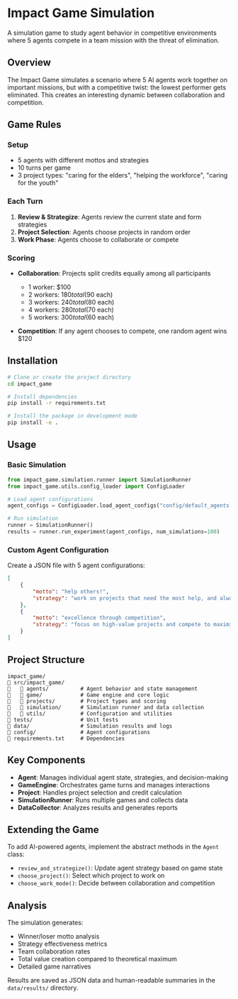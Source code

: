 # Impact Game Simulation

A simulation game to study agent behavior in competitive environments where 5 agents compete in a team mission with the threat of elimination.

## Overview

The Impact Game simulates a scenario where 5 AI agents work together on important missions, but with a competitive twist: the lowest performer gets eliminated. This creates an interesting dynamic between collaboration and competition.

## Game Rules

### Setup
- 5 agents with different mottos and strategies
- 10 turns per game
- 3 project types: "caring for the elders", "helping the workforce", "caring for the youth"

### Each Turn
1. **Review & Strategize**: Agents review the current state and form strategies
2. **Project Selection**: Agents choose projects in random order
3. **Work Phase**: Agents choose to collaborate or compete

### Scoring
- **Collaboration**: Projects split credits equally among all participants
  - 1 worker: $100
  - 2 workers: $180 total ($90 each)
  - 3 workers: $240 total ($80 each)
  - 4 workers: $280 total ($70 each)
  - 5 workers: $300 total ($60 each)

- **Competition**: If any agent chooses to compete, one random agent wins $120

## Installation

```bash
# Clone or create the project directory
cd impact_game

# Install dependencies
pip install -r requirements.txt

# Install the package in development mode
pip install -e .
```

## Usage

### Basic Simulation

```python
from impact_game.simulation.runner import SimulationRunner
from impact_game.utils.config_loader import ConfigLoader

# Load agent configurations
agent_configs = ConfigLoader.load_agent_configs("config/default_agents.json")

# Run simulation
runner = SimulationRunner()
results = runner.run_experiment(agent_configs, num_simulations=100)
```

### Custom Agent Configuration

Create a JSON file with 5 agent configurations:

```json
[
    {
        "motto": "help others!",
        "strategy": "work on projects that need the most help, and always embrace collaboration"
    },
    {
        "motto": "excellence through competition", 
        "strategy": "focus on high-value projects and compete to maximize personal performance"
    }
]
```

## Project Structure

```
impact_game/
   src/impact_game/
      agents/          # Agent behavior and state management
      game/            # Game engine and core logic
      projects/        # Project types and scoring
      simulation/      # Simulation runner and data collection
      utils/           # Configuration and utilities
   tests/               # Unit tests
   data/                # Simulation results and logs
   config/              # Agent configurations
   requirements.txt     # Dependencies
```

## Key Components

- **Agent**: Manages individual agent state, strategies, and decision-making
- **GameEngine**: Orchestrates game turns and manages interactions
- **Project**: Handles project selection and credit calculation
- **SimulationRunner**: Runs multiple games and collects data
- **DataCollector**: Analyzes results and generates reports

## Extending the Game

To add AI-powered agents, implement the abstract methods in the `Agent` class:
- `review_and_strategize()`: Update agent strategy based on game state
- `choose_project()`: Select which project to work on
- `choose_work_mode()`: Decide between collaboration and competition

## Analysis

The simulation generates:
- Winner/loser motto analysis
- Strategy effectiveness metrics
- Team collaboration rates
- Total value creation compared to theoretical maximum
- Detailed game narratives

Results are saved as JSON data and human-readable summaries in the `data/results/` directory.